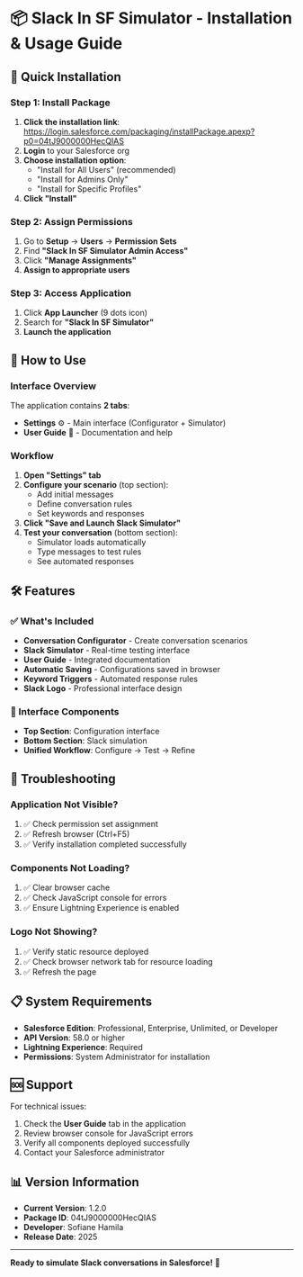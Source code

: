# 📦 Slack In SF Simulator - Installation & Usage Guide

## 🚀 Quick Installation

### Step 1: Install Package
1. **Click the installation link**: https://login.salesforce.com/packaging/installPackage.apexp?p0=04tJ9000000HecQIAS
2. **Login** to your Salesforce org
3. **Choose installation option**:
   - "Install for All Users" (recommended)
   - "Install for Admins Only"
   - "Install for Specific Profiles"
4. **Click "Install"**

### Step 2: Assign Permissions
1. Go to **Setup** → **Users** → **Permission Sets**
2. Find **"Slack In SF Simulator Admin Access"**
3. Click **"Manage Assignments"**
4. **Assign to appropriate users**

### Step 3: Access Application
1. Click **App Launcher** (9 dots icon)
2. Search for **"Slack In SF Simulator"**
3. **Launch the application**

## 🎯 How to Use

### Interface Overview
The application contains **2 tabs**:
- **Settings** ⚙️ - Main interface (Configurator + Simulator)
- **User Guide** 📖 - Documentation and help

### Workflow
1. **Open "Settings" tab**
2. **Configure your scenario** (top section):
   - Add initial messages
   - Define conversation rules
   - Set keywords and responses
3. **Click "Save and Launch Slack Simulator"**
4. **Test your conversation** (bottom section):
   - Simulator loads automatically
   - Type messages to test rules
   - See automated responses

## 🛠️ Features

### ✅ What's Included
- **Conversation Configurator** - Create conversation scenarios
- **Slack Simulator** - Real-time testing interface
- **User Guide** - Integrated documentation
- **Automatic Saving** - Configurations saved in browser
- **Keyword Triggers** - Automated response rules
- **Slack Logo** - Professional interface design

### 🎨 Interface Components
- **Top Section**: Configuration interface
- **Bottom Section**: Slack simulation
- **Unified Workflow**: Configure → Test → Refine

## 🔧 Troubleshooting

### Application Not Visible?
1. ✅ Check permission set assignment
2. ✅ Refresh browser (Ctrl+F5)
3. ✅ Verify installation completed successfully

### Components Not Loading?
1. ✅ Clear browser cache
2. ✅ Check JavaScript console for errors
3. ✅ Ensure Lightning Experience is enabled

### Logo Not Showing?
1. ✅ Verify static resource deployed
2. ✅ Check browser network tab for resource loading
3. ✅ Refresh the page

## 📋 System Requirements

- **Salesforce Edition**: Professional, Enterprise, Unlimited, or Developer
- **API Version**: 58.0 or higher
- **Lightning Experience**: Required
- **Permissions**: System Administrator for installation

## 🆘 Support

For technical issues:
1. Check the **User Guide** tab in the application
2. Review browser console for JavaScript errors
3. Verify all components deployed successfully
4. Contact your Salesforce administrator

## 📊 Version Information

- **Current Version**: 1.2.0
- **Package ID**: 04tJ9000000HecQIAS
- **Developer**: Sofiane Hamila
- **Release Date**: 2025

---

**Ready to simulate Slack conversations in Salesforce!** 🎉

